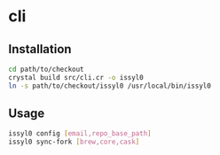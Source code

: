 # cli

## Installation

```sh
cd path/to/checkout
crystal build src/cli.cr -o issyl0
ln -s path/to/checkout/issyl0 /usr/local/bin/issyl0
```

## Usage

```sh
issyl0 config [email,repo_base_path]
issyl0 sync-fork [brew,core,cask]
```
